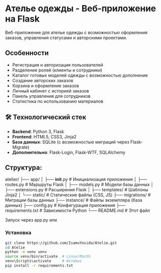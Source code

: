 # Ателье одежды - Веб-приложение на Flask
Веб-приложение для ателье одежды с возможностью оформления заказов, управления статусами и авторскими проектами.

## Особенности

- Регистрация и авторизация пользователей
- Разделение ролей (клиенты и сотрудники)
- Каталог готовых моделей одежды с возможностью дополнения
- Создание авторских заказов
- Корзина и оформление заказов
- Личный кабинет с историей заказов
- Панель управления для сотрудников
- Статистика по использованию материалов

## 🛠 Технологический стек

- **Backend**: Python 3, Flask
- **Frontend**: HTML5, CSS3, Jinja2
- **База данных**: SQLite (с возможностью миграций через Flask-Migrate)
- **Дополнительно**: Flask-Login, Flask-WTF, SQLAlchemy

## Структура:
atelier/
├── app/
│   ├── __init__.py       # Инициализация приложения
│   ├── routes.py         # Маршруты Flask
│   ├── models.py         # Модели базы данных
│   ├── extensions.py     # Расширения Flask
│   ├── templates/        # Шаблоны Jinja2
│   └── static/           # Статические файлы (CSS, JS)
├── migrations/           # Миграции базы данных
├── instance/             # Файлы экземпляра (база данных)
├── config.py             # Конфигурация приложения
├── requirements.txt      # Зависимости Python
└── README.md             # Этот файл

Запуск через app.py или
### Установка
```bash
git clone https://github.com/IsamuYosida/Atelie.git
cd Atelie
python -m venv venv
source venv/bin/activate  # Linux/MacOS
venv\Scripts\activate     # Windows
pip install -r requirements.txt
